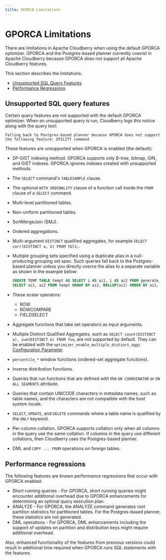 ```yaml
---
title: GPORCA Limitations
---
```


# GPORCA Limitations

There are limitations in Apache Cloudberry when using the default GPORCA optimizer. GPORCA and the Postgres-based planner currently coexist in Apache Cloudberry because GPORCA does not support all Apache Cloudberry features.

This section describes the limitations.

- [Unsupported SQL Query Features](#unsupported-sql-query-features)
- [Performance Regressions](#performance-regressions)

## Unsupported SQL query features

Certain query features are not supported with the default GPORCA optimizer. When an unsupported query is run, Cloudberry logs this notice along with the query text:

```
Falling back to Postgres-based planner because GPORCA does not support the following feature: UTILITY command
```

These features are unsupported when GPORCA is enabled (the default):

- SP-GiST indexing method. GPORCA supports only B-tree, bitmap, GIN, and GiST indexes. GPORCA ignores indexes created with unsupported methods.
- The `SELECT` command's `TABLESAMPLE` clause.
- The optional `WITH ORDINALITY` clause of a function call inside the `FROM` clause of a `SELECT` command.
- Multi-level partitioned tables.
- Non-uniform partitioned tables.
- SortMergeJoin (SMJ).
- Ordered aggregations.
- Multi-argument `DISTINCT` qualified aggregates, for example `SELECT corr(DISTINCT a, b) FROM tbl1;`.
- Multiple grouping sets specified using a duplicate alias in a null-producing grouping set spec. Such queries fall back to the Postgres-based planner unless you directly coerce the alias to a separate variable as shown in the example below:

    ```sql
    CREATE TEMP TABLE tempt AS SELECT i AS ai1, i AS ai2 FROM generate_series(1, 3)i;
    SELECT ai1, ai2 FROM tempt GROUP BY ai2, ROLLUP(ai1) ORDER BY ai1, ai2;
    ```

- These scalar operators:
    - ROW
    - ROWCOMPARE
    - FIELDSELECT
- Aggregate functions that take set operators as input arguments.
- Multiple Distinct Qualified Aggregates, such as `SELECT count(DISTINCT a), sum(DISTINCT b) FROM foo`, are not supported by default. They can be enabled with the `optimizer_enable_multiple_distinct_aggs` [Configuration Parameter](../../../ref_guide/config_params/guc-list.html).
- `percentile_*` window functions (ordered-set aggregate functions).
- Inverse distribution functions.
- Queries that run functions that are defined with the `ON COORDINATOR` or `ON ALL SEGMENTS` attribute.
- Queries that contain UNICODE characters in metadata names, such as table names, and the characters are not compatible with the host system locale.
- `SELECT`, `UPDATE`, and `DELETE` commands where a table name is qualified by the `ONLY` keyword.
- Per-column collation. GPORCA supports collation only when all columns in the query use the same collation. If columns in the query use different collations, then Cloudberry uses the Postgres-based planner.
- DML and `COPY ... FROM` operations on foreign tables.

## Performance regressions

The following features are known performance regressions that occur with GPORCA enabled:

- Short running queries - For GPORCA, short running queries might encounter additional overhead due to GPORCA enhancements for determining an optimal query execution plan.
- ANALYZE - For GPORCA, the ANALYZE command generates root partition statistics for partitioned tables. For the Postgres-based planner, these statistics are not generated.
- DML operations - For GPORCA, DML enhancements including the support of updates on partition and distribution keys might require additional overhead.

Also, enhanced functionality of the features from previous versions could result in additional time required when GPORCA runs SQL statements with the features.
